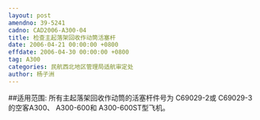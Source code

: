 ```yaml
---
layout: post
amendno: 39-5241
cadno: CAD2006-A300-04
title: 检查主起落架回收作动筒活塞杆
date: 2006-04-21 00:00:00 +0800
effdate: 2006-04-30 00:00:00 +0800
tag: A300
categories: 民航西北地区管理局适航审定处
author: 杨子洲
---
```


##适用范围:
所有主起落架回收作动筒的活塞杆件号为 C69029-2或 C69029-3的空客A300、 A300-600和 A300-600ST型飞机。

